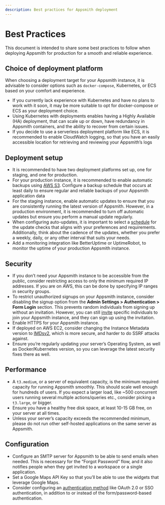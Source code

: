 ```yaml
---
description: Best practices for Appsmith deployment
---
```


# Best Practices

This document is intended to share some best practices to follow when deploying Appsmith for production for a smooth and reliable experience.


## Choice of deployment platform

When choosing a deployment target for your Appsmith instance, it is advisable to consider options such as `docker-compose`, Kubernetes, or ECS based on your comfort and experience.

- If you currently lack experience with Kubernetes and have no plans to work with it soon, it may be more suitable to opt for docker-compose or ECS as your deployment choice.
- Using Kubernetes with deployments enables having a Highly Available (HA) deployment, that can scale up or down, have redundancy in Appsmith containers, and the ability to recover from certain issues.
- If you decide to use a serverless deployment platform like ECS, it is recommended to enable CloudWatch logging,  so that you have an easily accessible location for retrieving and reviewing your Appsmith’s logs


## Deployment setup

- It is recommended to have two deployment platforms set up, one for staging, and one for production.
- For your production instance, it is recommended to enable automatic backups using [AWS S3](/getting-started/setup/instance-management/appsmithctl#sync-backup-to-s3-bucket). Configure a backup schedule that occurs at least daily to ensure regular and reliable backups of your Appsmith application data 
- For the staging instance, enable automatic updates to ensure that you are consistently running the latest version of Appsmith. However, in a production environment, it is recommended to turn off automatic updates but ensure you perform a manual update regularly.
- When configuring auto-updates, it is important to select a [schedule](/getting-started/setup/instance-management/maintenance-window) for the update checks that aligns with your preferences and requirements. Additionally, think about the cadence of the updates, whether you prefer a weekly, daily, or any other interval that suits your needs.
- Add a monitoring integration like BetterUptime or UptimeRobot, to monitor the uptime of your production Appsmith instance.

## Security

- If you don’t need your Appsmith instance to be accessible from the public, consider restricting access to only the minimum required IP addresses. If you are on AWS, this can be done by specifying IP ranges in security groups.
- To restrict unauthorized signups on your Appsmith instance, consider disabling the signup option from the **Admin Settings > Authentication > Form Login** section. This prevents random individuals from signing up without an invitation. However, you can still [invite](/advanced-concepts/invite-users) specific individuals to join your Appsmith instance, and they can sign up using the invitation. 
- Enable HTTPS for your Appsmith instance.
- If deployed on AWS EC2, consider changing the Instance Metadata version to [IMDsv2](https://docs.aws.amazon.com/AWSEC2/latest/UserGuide/configuring-instance-metadata-service.html), which is more secure, and harder to do SSRF attacks against.
- Ensure you’re regularly updating your server’s Operating System, as well as Docker/Kubernetes version, so you can leverage the latest security fixes there as well.

## Performance

- A `t3.medium`, or a server of equivalent capacity, is the minimum required capacity for running Appsmith smoothly. This should scale well enough for hundreds of users. If you expect a larger load, like ~500 concurrent users running several multiple actions/queries etc., consider picking a `t3.large`, or bigger.
- Ensure you have a healthy free disk space, at least 10-15 GB free, on your server at all times.
- Unless your server’s capacity exceeds the recommended minimum, please do not run other self-hosted applications on the same server as Appsmith.

## Configuration

- Configure an SMTP server for Appsmith to be able to send emails when needed. This is necessary for the “Forgot Password” flow, and it also notifies people when they get invited to a workspace or a single application.
- Set a Google Maps API Key so that you’ll be able to use the widgets that leverage Google Maps.
- Consider configuring an [authentication method](/getting-started/setup/instance-configuration/authentication) like OAuth 2.0 or SSO authentication, in addition to or instead of the form/password-based authentication.

